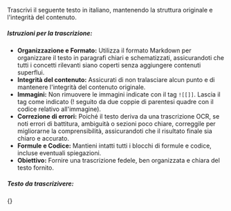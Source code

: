 Trascrivi il seguente testo in italiano, mantenendo la struttura originale e l'integrità del contenuto.

##### Istruzioni per la trascrizione:

- **Organizzazione e Formato:** Utilizza il formato Markdown per organizzare il testo in paragrafi chiari e schematizzati, assicurandoti che tutti i concetti rilevanti siano coperti senza aggiungere contenuti superflui.
- **Integrità del contenuto:** Assicurati di non tralasciare alcun punto e di mantenere l'integrità del contenuto originale.
- **Immagini:** Non rimuovere le immagini indicate con il tag `![[]]`. Lascia il tag come indicato (! seguito da due coppie di parentesi quadre con il codice relativo all'immagine).
- **Correzione di errori:** Poiché il testo deriva da una trascrizione OCR, se noti errori di battitura, ambiguità o sezioni poco chiare, correggile per migliorarne la comprensibilità, assicurandoti che il risultato finale sia chiaro e accurato.
- **Formule e Codice:** Mantieni intatti tutti i blocchi di formule e codice, incluse eventuali spiegazioni.
- **Obiettivo:** Fornire una trascrizione fedele, ben organizzata e chiara del testo fornito.

##### Testo da trascrizivere:

{}


